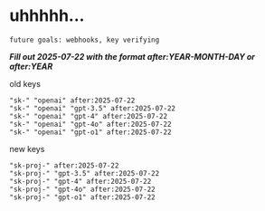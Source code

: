 # uhhhhh...

`future goals: webhooks, key verifying`



***Fill out 2025-07-22 with the format after:YEAR-MONTH-DAY or after:YEAR***

old keys
```
"sk-" "openai" after:2025-07-22
"sk-" "openai" "gpt-3.5" after:2025-07-22
"sk-" "openai" "gpt-4" after:2025-07-22
"sk-" "openai" "gpt-4o" after:2025-07-22
"sk-" "openai" "gpt-o1" after:2025-07-22
```

new keys
```
"sk-proj-" after:2025-07-22
"sk-proj-" "gpt-3.5" after:2025-07-22
"sk-proj-" "gpt-4" after:2025-07-22
"sk-proj-" "gpt-4o" after:2025-07-22
"sk-proj-" "gpt-o1" after:2025-07-22
```
